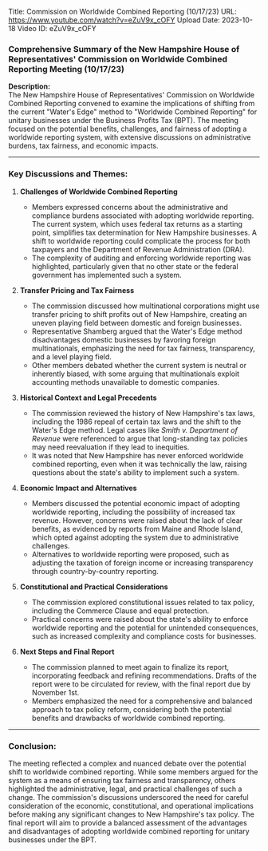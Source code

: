 Title: Commission on Worldwide Combined Reporting (10/17/23)
URL: https://www.youtube.com/watch?v=eZuV9x_cOFY
Upload Date: 2023-10-18
Video ID: eZuV9x_cOFY

### Comprehensive Summary of the New Hampshire House of Representatives' Commission on Worldwide Combined Reporting Meeting (10/17/23)

**Description:**  
The New Hampshire House of Representatives' Commission on Worldwide Combined Reporting convened to examine the implications of shifting from the current "Water's Edge" method to "Worldwide Combined Reporting" for unitary businesses under the Business Profits Tax (BPT). The meeting focused on the potential benefits, challenges, and fairness of adopting a worldwide reporting system, with extensive discussions on administrative burdens, tax fairness, and economic impacts.

---

### Key Discussions and Themes:

1. **Challenges of Worldwide Combined Reporting**  
   - Members expressed concerns about the administrative and compliance burdens associated with adopting worldwide reporting. The current system, which uses federal tax returns as a starting point, simplifies tax determination for New Hampshire businesses. A shift to worldwide reporting could complicate the process for both taxpayers and the Department of Revenue Administration (DRA).  
   - The complexity of auditing and enforcing worldwide reporting was highlighted, particularly given that no other state or the federal government has implemented such a system.

2. **Transfer Pricing and Tax Fairness**  
   - The commission discussed how multinational corporations might use transfer pricing to shift profits out of New Hampshire, creating an uneven playing field between domestic and foreign businesses.  
   - Representative Shamberg argued that the Water's Edge method disadvantages domestic businesses by favoring foreign multinationals, emphasizing the need for tax fairness, transparency, and a level playing field.  
   - Other members debated whether the current system is neutral or inherently biased, with some arguing that multinationals exploit accounting methods unavailable to domestic companies.

3. **Historical Context and Legal Precedents**  
   - The commission reviewed the history of New Hampshire's tax laws, including the 1986 repeal of certain tax laws and the shift to the Water's Edge method. Legal cases like *Smith v. Department of Revenue* were referenced to argue that long-standing tax policies may need reevaluation if they lead to inequities.  
   - It was noted that New Hampshire has never enforced worldwide combined reporting, even when it was technically the law, raising questions about the state's ability to implement such a system.

4. **Economic Impact and Alternatives**  
   - Members discussed the potential economic impact of adopting worldwide reporting, including the possibility of increased tax revenue. However, concerns were raised about the lack of clear benefits, as evidenced by reports from Maine and Rhode Island, which opted against adopting the system due to administrative challenges.  
   - Alternatives to worldwide reporting were proposed, such as adjusting the taxation of foreign income or increasing transparency through country-by-country reporting.

5. **Constitutional and Practical Considerations**  
   - The commission explored constitutional issues related to tax policy, including the Commerce Clause and equal protection.  
   - Practical concerns were raised about the state's ability to enforce worldwide reporting and the potential for unintended consequences, such as increased complexity and compliance costs for businesses.

6. **Next Steps and Final Report**  
   - The commission planned to meet again to finalize its report, incorporating feedback and refining recommendations. Drafts of the report were to be circulated for review, with the final report due by November 1st.  
   - Members emphasized the need for a comprehensive and balanced approach to tax policy reform, considering both the potential benefits and drawbacks of worldwide combined reporting.

---

### Conclusion:  
The meeting reflected a complex and nuanced debate over the potential shift to worldwide combined reporting. While some members argued for the system as a means of ensuring tax fairness and transparency, others highlighted the administrative, legal, and practical challenges of such a change. The commission's discussions underscored the need for careful consideration of the economic, constitutional, and operational implications before making any significant changes to New Hampshire's tax policy. The final report will aim to provide a balanced assessment of the advantages and disadvantages of adopting worldwide combined reporting for unitary businesses under the BPT.
